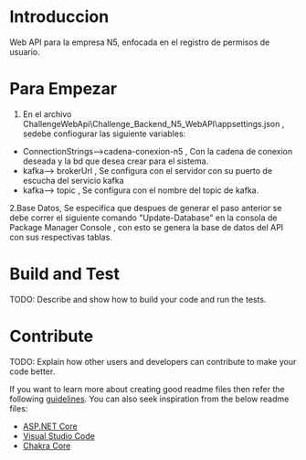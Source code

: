 # Introduccion 

Web API para la empresa N5, enfocada en el registro de permisos de usuario.

# Para Empezar

1. En el archivo ChallengeWebApi\Challenge_Backend_N5_WebAPI\appsettings.json , sedebe confiogurar las siguiente variables:
  * ConnectionStrings-->cadena-conexion-n5 , Con la cadena de conexion deseada y la bd que desea crear para el sistema.
  * kafka--> brokerUrl , Se configura con el servidor con su puerto de escucha del servicio kafka
  * kafka--> topic , Se configura con el nombre del topic de kafka.
  
2.Base Datos, Se especifica que despues de generar el paso anterior se debe correr el siguiente comando "Update-Database" en la consola de Package Manager Console , con esto se genera la base de datos del API con sus respectivas tablas.



# Build and Test
TODO: Describe and show how to build your code and run the tests. 

# Contribute
TODO: Explain how other users and developers can contribute to make your code better. 

If you want to learn more about creating good readme files then refer the following [guidelines](https://docs.microsoft.com/en-us/azure/devops/repos/git/create-a-readme?view=azure-devops). You can also seek inspiration from the below readme files:
- [ASP.NET Core](https://github.com/aspnet/Home)
- [Visual Studio Code](https://github.com/Microsoft/vscode)
- [Chakra Core](https://github.com/Microsoft/ChakraCore)
